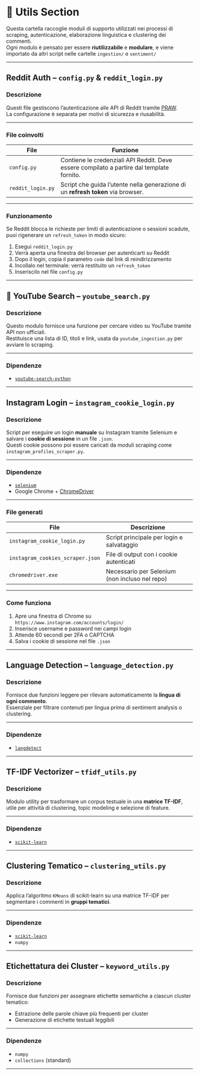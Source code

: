 # 🔧 Utils Section

Questa cartella raccoglie moduli di supporto utilizzati nei processi di scraping, autenticazione, elaborazione linguistica e clustering dei commenti.  
Ogni modulo è pensato per essere **riutilizzabile** e **modulare**, e viene importato da altri script nelle cartelle `ingestion/` e  `sentiment/` 

---

##  Reddit Auth – `config.py` & `reddit_login.py`

### Descrizione
Questi file gestiscono l’autenticazione alle API di Reddit tramite [PRAW](https://pypi.org/project/praw/).  
La configurazione è separata per motivi di sicurezza e riusabilità.

---

###  File coinvolti

| File              | Funzione                                                                 |
|-------------------|--------------------------------------------------------------------------|
| `config.py`       | Contiene le credenziali API Reddit. Deve essere compilato a partire dal template fornito. |
| `reddit_login.py` | Script che guida l’utente nella generazione di un **refresh token** via browser. |

---

###  Funzionamento
Se Reddit blocca le richieste per limiti di autenticazione o sessioni scadute, puoi rigenerare un `refresh_token` in modo sicuro:

1. Esegui `reddit_login.py`
2. Verrà aperta una finestra del browser per autenticarti su Reddit
3. Dopo il login, copia il parametro `code` dal link di reindirizzamento
4. Incollalo nel terminale: verrà restituito un `refresh_token`
5. Inseriscilo nel file `config.py`

---

## 🔎 YouTube Search – `youtube_search.py`

### Descrizione
Questo modulo fornisce una funzione per cercare video su YouTube tramite API non ufficiali.  
Restituisce una lista di ID, titoli e link, usata da `youtube_ingestion.py` per avviare lo scraping.

---

###  Dipendenze
- [`youtube-search-python`](https://pypi.org/project/youtube-search-python/)

---

##  Instagram Login – `instagram_cookie_login.py`

### Descrizione
Script per eseguire un login **manuale** su Instagram tramite Selenium e salvare i **cookie di sessione** in un file `.json`.  
Questi cookie possono poi essere caricati da moduli scraping come `instagram_profiles_scraper.py`.

---

###  Dipendenze
- [`selenium`](https://pypi.org/project/selenium/)
- Google Chrome + [ChromeDriver](https://chromedriver.chromium.org/)

---

###  File generati

| File                         | Descrizione                                   |
|------------------------------|-----------------------------------------------|
| `instagram_cookie_login.py`  | Script principale per login e salvataggio     |
| `instagram_cookies_scraper.json` | File di output con i cookie autenticati |
| `chromedriver.exe`           | Necessario per Selenium (non incluso nel repo)|

---

###  Come funziona
1. Apre una finestra di Chrome su `https://www.instagram.com/accounts/login/`
2. Inserisce username e password nei campi login
3. Attende 60 secondi per 2FA o CAPTCHA
4. Salva i cookie di sessione nel file `.json`

---

##  Language Detection – `language_detection.py`

### Descrizione
Fornisce due funzioni leggere per rilevare automaticamente la **lingua di ogni commento**.  
Essenziale per filtrare contenuti per lingua prima di sentiment analysis o clustering.

---

###  Dipendenze
- [`langdetect`](https://pypi.org/project/langdetect/)

---

##  TF-IDF Vectorizer – `tfidf_utils.py`

### Descrizione
Modulo utility per trasformare un corpus testuale in una **matrice TF-IDF**, utile per attività di clustering, topic modeling e selezione di feature.

---

###  Dipendenze
- [`scikit-learn`](https://scikit-learn.org/)

---

##  Clustering Tematico – `clustering_utils.py`

### Descrizione
Applica l’algoritmo `KMeans` di scikit-learn su una matrice TF-IDF per segmentare i commenti in **gruppi tematici**.

---

###  Dipendenze
- [`scikit-learn`](https://scikit-learn.org/)
- `numpy`

---

##  Etichettatura dei Cluster – `keyword_utils.py`

### Descrizione
Fornisce due funzioni per assegnare etichette semantiche a ciascun cluster tematico:

- Estrazione delle parole chiave più frequenti per cluster
- Generazione di etichette testuali leggibili

---

###  Dipendenze
- `numpy`
- `collections` (standard)

---


